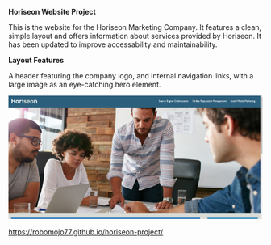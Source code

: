 **Horiseon Website Project**

This is the website for the Horiseon Marketing Company. It features a clean, simple layout and offers information about services provided by Horiseon. It has been updated to improve accessability and maintainability.

**Layout Features**

A header featuring the company logo, and internal navigation links, with a large image as an eye-catching hero element.

![Horiseon-Header](./assets/images/Horiseon-Header.png)







https://robomojo77.github.io/horiseon-project/

